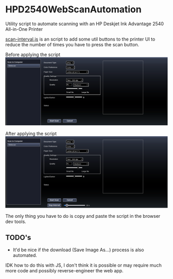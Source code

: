 # HPD2540WebScanAutomation
Utility script to automate scanning with an HP Deskjet Ink Advantage 2540 All-in-One Printer

[scan-interval.js](scan-interval.js) is an script to add some util buttons to the printer UI to reduce the number of times you have to press the scan button.

Before applying the script
![Before](before.png)

After applying the script
![After](after.png)

The only thing you have to do is copy and paste the script in the browser dev tools.

## TODO's

- It'd be nice if the download (Save Image As...) process is also automated.

IDK how to do this with JS, I don't think it is possible or may require much more code and possibly reverse-engineer the web app.
